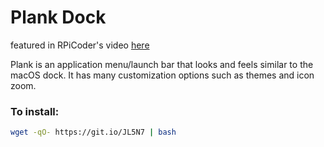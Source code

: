 # Plank Dock

featured in RPiCoder's video [here](https://youtu.be/_7_2TeUu-U8)

Plank is an application menu/launch bar that looks and feels similar to the macOS dock. It has many customization options such as themes and icon zoom.

### To install:
```bash
wget -qO- https://git.io/JL5N7 | bash
```
